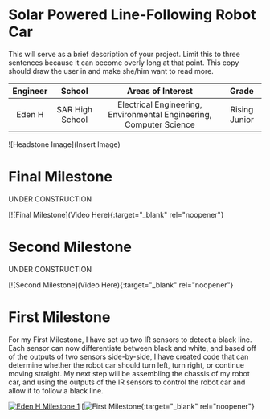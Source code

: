 ﻿# Solar Powered Line-Following Robot Car
This will serve as a brief description of your project. Limit this to three sentences because it can become overly long at that point. This copy should draw the user in and make she/him want to read more.

| **Engineer** | **School** | **Areas of Interest** | **Grade** |
|:--:|:--:|:--:|:--:|
| Eden H | SAR High School | Electrical Engineering, Environmental Engineering, Computer Science | Rising Junior

![Headstone Image](Insert Image)
  
# Final Milestone
UNDER CONSTRUCTION

[![Final Milestone](Video Here){:target="_blank" rel="noopener"}

# Second Milestone
UNDER CONSTRUCTION

[![Second Milestone](Video Here){:target="_blank" rel="noopener"}

# First Milestone
For my First Milestone, I have set up two IR sensors to detect a black line. Each sensor can now differentiate between black and white, and based off of the outputs of two sensors side-by-side, I have created code that can determine whether the robot car should turn left, turn right, or continue moving straight.
My next step will be assembling the chassis of my robot car, and using the outputs of the IR sensors to control the robot car and allow it to follow a black line.

[![Eden H Milestone 1](https://res.cloudinary.com/marcomontalbano/image/upload/v1626187887/video_to_markdown/images/youtube--15n1ZdJsuV4-c05b58ac6eb4c4700831b2b3070cd403.jpg)](https://youtu.be/15n1ZdJsuV4 "Eden H Milestone 1")
[![First Milestone](https://youtu.be/15n1ZdJsuV4){:target="_blank" rel="noopener"}
